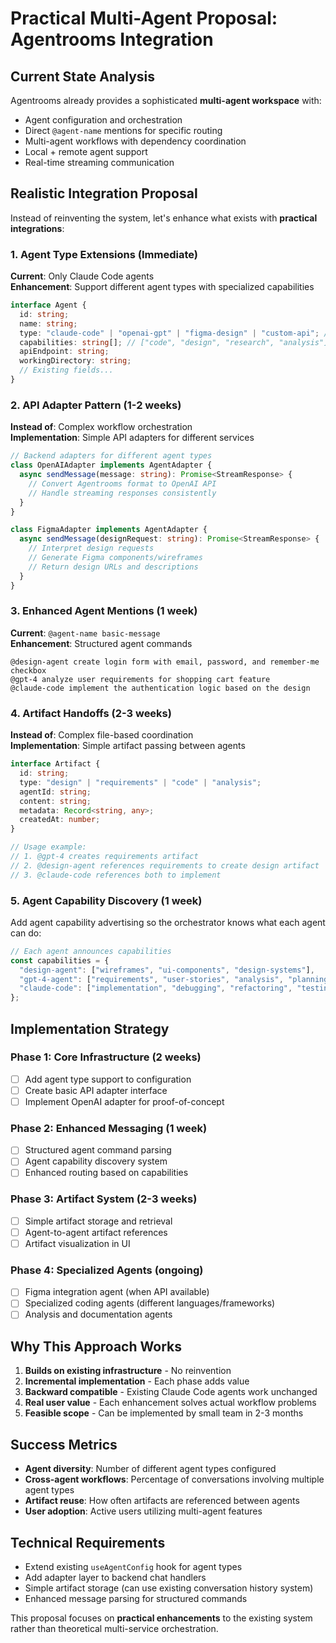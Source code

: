 # Practical Multi-Agent Proposal: Agentrooms Integration

## Current State Analysis

Agentrooms already provides a sophisticated **multi-agent workspace** with:
- Agent configuration and orchestration
- Direct `@agent-name` mentions for specific routing
- Multi-agent workflows with dependency coordination
- Local + remote agent support
- Real-time streaming communication

## Realistic Integration Proposal

Instead of reinventing the system, let's enhance what exists with **practical integrations**:

### 1. Agent Type Extensions (Immediate)

**Current**: Only Claude Code agents  
**Enhancement**: Support different agent types with specialized capabilities

```typescript
interface Agent {
  id: string;
  name: string;
  type: "claude-code" | "openai-gpt" | "figma-design" | "custom-api"; // New field
  capabilities: string[]; // ["code", "design", "research", "analysis"]
  apiEndpoint: string;
  workingDirectory: string;
  // Existing fields...
}
```

### 2. API Adapter Pattern (1-2 weeks)

**Instead of**: Complex workflow orchestration  
**Implementation**: Simple API adapters for different services

```typescript
// Backend adapters for different agent types
class OpenAIAdapter implements AgentAdapter {
  async sendMessage(message: string): Promise<StreamResponse> {
    // Convert Agentrooms format to OpenAI API
    // Handle streaming responses consistently
  }
}

class FigmaAdapter implements AgentAdapter {
  async sendMessage(designRequest: string): Promise<StreamResponse> {
    // Interpret design requests
    // Generate Figma components/wireframes
    // Return design URLs and descriptions
  }
}
```

### 3. Enhanced Agent Mentions (1 week)

**Current**: `@agent-name basic-message`  
**Enhancement**: Structured agent commands

```
@design-agent create login form with email, password, and remember-me checkbox
@gpt-4 analyze user requirements for shopping cart feature  
@claude-code implement the authentication logic based on the design
```

### 4. Artifact Handoffs (2-3 weeks)

**Instead of**: Complex file-based coordination  
**Implementation**: Simple artifact passing between agents

```typescript
interface Artifact {
  id: string;
  type: "design" | "requirements" | "code" | "analysis";
  agentId: string;
  content: string;
  metadata: Record<string, any>;
  createdAt: number;
}

// Usage example:
// 1. @gpt-4 creates requirements artifact
// 2. @design-agent references requirements to create design artifact  
// 3. @claude-code references both to implement
```

### 5. Agent Capability Discovery (1 week)

Add agent capability advertising so the orchestrator knows what each agent can do:

```typescript
// Each agent announces capabilities
const capabilities = {
  "design-agent": ["wireframes", "ui-components", "design-systems"],
  "gpt-4-agent": ["requirements", "user-stories", "analysis", "planning"],
  "claude-code": ["implementation", "debugging", "refactoring", "testing"]
};
```

## Implementation Strategy

### Phase 1: Core Infrastructure (2 weeks)
- [ ] Add agent type support to configuration
- [ ] Create basic API adapter interface
- [ ] Implement OpenAI adapter for proof-of-concept

### Phase 2: Enhanced Messaging (1 week)  
- [ ] Structured agent command parsing
- [ ] Agent capability discovery system
- [ ] Enhanced routing based on capabilities

### Phase 3: Artifact System (2-3 weeks)
- [ ] Simple artifact storage and retrieval
- [ ] Agent-to-agent artifact references
- [ ] Artifact visualization in UI

### Phase 4: Specialized Agents (ongoing)
- [ ] Figma integration agent (when API available)
- [ ] Specialized coding agents (different languages/frameworks)
- [ ] Analysis and documentation agents

## Why This Approach Works

1. **Builds on existing infrastructure** - No reinvention
2. **Incremental implementation** - Each phase adds value
3. **Backward compatible** - Existing Claude Code agents work unchanged
4. **Real user value** - Each enhancement solves actual workflow problems
5. **Feasible scope** - Can be implemented by small team in 2-3 months

## Success Metrics

- **Agent diversity**: Number of different agent types configured
- **Cross-agent workflows**: Percentage of conversations involving multiple agent types
- **Artifact reuse**: How often artifacts are referenced between agents
- **User adoption**: Active users utilizing multi-agent features

## Technical Requirements

- Extend existing `useAgentConfig` hook for agent types
- Add adapter layer to backend chat handlers
- Simple artifact storage (can use existing conversation history system)
- Enhanced message parsing for structured commands

This proposal focuses on **practical enhancements** to the existing system rather than theoretical multi-service orchestration.
